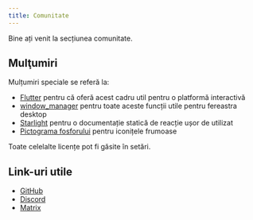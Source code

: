 ```yaml
---
title: Comunitate
---
```


Bine ați venit la secțiunea comunitate.

## Mulţumiri

Mulțumiri speciale se referă la:

- [Flutter](https://github.com/flutter/flutter) pentru că oferă acest cadru util pentru o platformă interactivă
- [window_manager](https://github.com/leanflutter/window_manager) pentru toate aceste funcții utile pentru fereastra desktop
- [Starlight](https://github.com/withastro/starlight) pentru o documentație statică de reacție ușor de utilizat
- [Pictograma fosforului](https://fosfors.com/) pentru iconițele frumoase

Toate celelalte licențe pot fi găsite în setări.

## Link-uri utile

- [GitHub](https://github.com/LinwoodDev/Butterfly)
- [Discord](https://go.linwood.dev/discord)
- [Matrix](https://go.linwood.dev/matrix)
